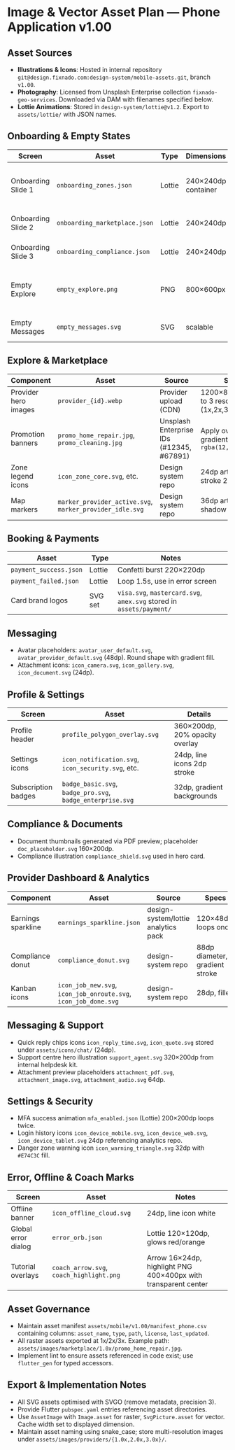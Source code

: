 # Image & Vector Asset Plan — Phone Application v1.00

## Asset Sources
- **Illustrations & Icons**: Hosted in internal repository `git@design.fixnado.com:design-system/mobile-assets.git`, branch `v1.00`.
- **Photography**: Licensed from Unsplash Enterprise collection `fixnado-geo-services`. Downloaded via DAM with filenames specified below.
- **Lottie Animations**: Stored in `design-system/lottie@v1.2`. Export to `assets/lottie/` with JSON names.

## Onboarding & Empty States
| Screen | Asset | Type | Dimensions | Notes |
| --- | --- | --- | --- | --- |
| Onboarding Slide 1 | `onboarding_zones.json` | Lottie | 240×240dp container | Animated polygons showing geo expansion |
| Onboarding Slide 2 | `onboarding_marketplace.json` | Lottie | 240×240dp | Illustrates marketplace listing |
| Onboarding Slide 3 | `onboarding_compliance.json` | Lottie | 240×240dp | Document checklist animation |
| Empty Explore | `empty_explore.png` | PNG | 800×600px | Use when no providers match filters |
| Empty Messages | `empty_messages.svg` | SVG | scalable | Soft gradient background |

## Explore & Marketplace
| Component | Asset | Source | Specs |
| --- | --- | --- | --- |
| Provider hero images | `provider_{id}.webp` | Provider upload (CDN) | 1200×800, convert to 3 resolutions (1x,2x,3x) |
| Promotion banners | `promo_home_repair.jpg`, `promo_cleaning.jpg` | Unsplash Enterprise IDs (#12345, #67891) | Apply overlay gradient `rgba(12,18,32,0.64)` |
| Zone legend icons | `icon_zone_core.svg`, etc. | Design system repo | 24dp artboard, stroke 2dp |
| Map markers | `marker_provider_active.svg`, `marker_provider_idle.svg` | Design system repo | 36dp artboard, drop shadow built-in |

## Booking & Payments
| Asset | Type | Notes |
| --- | --- | --- |
| `payment_success.json` | Lottie | Confetti burst 220×220dp |
| `payment_failed.json` | Lottie | Loop 1.5s, use in error screen |
| Card brand logos | SVG set | `visa.svg`, `mastercard.svg`, `amex.svg` stored in `assets/payment/` |

## Messaging
- Avatar placeholders: `avatar_user_default.svg`, `avatar_provider_default.svg` (48dp). Round shape with gradient fill.
- Attachment icons: `icon_camera.svg`, `icon_gallery.svg`, `icon_document.svg` (24dp).

## Profile & Settings
| Screen | Asset | Details |
| --- | --- | --- |
| Profile header | `profile_polygon_overlay.svg` | 360×200dp, 20% opacity overlay |
| Settings icons | `icon_notification.svg`, `icon_security.svg`, etc. | 24dp, line icons 2dp stroke |
| Subscription badges | `badge_basic.svg`, `badge_pro.svg`, `badge_enterprise.svg` | 32dp, gradient backgrounds |

## Compliance & Documents
- Document thumbnails generated via PDF preview; placeholder `doc_placeholder.svg` 160×200dp.
- Compliance illustration `compliance_shield.svg` used in hero card.

## Provider Dashboard & Analytics
| Component | Asset | Source | Specs |
| --- | --- | --- | --- |
| Earnings sparkline | `earnings_sparkline.json` | design-system/lottie analytics pack | 120×48dp, loops once |
| Compliance donut | `compliance_donut.svg` | design-system repo | 88dp diameter, gradient stroke |
| Kanban icons | `icon_job_new.svg`, `icon_job_onroute.svg`, `icon_job_done.svg` | design-system repo | 28dp, filled |

## Messaging & Support
- Quick reply chips icons `icon_reply_time.svg`, `icon_quote.svg` stored under `assets/icons/chat/` (24dp).
- Support centre hero illustration `support_agent.svg` 320×200dp from internal helpdesk kit.
- Attachment preview placeholders `attachment_pdf.svg`, `attachment_image.svg`, `attachment_audio.svg` 64dp.

## Settings & Security
- MFA success animation `mfa_enabled.json` (Lottie) 200×200dp loops twice.
- Login history icons `icon_device_mobile.svg`, `icon_device_web.svg`, `icon_device_tablet.svg` 24dp referencing analytics repo.
- Danger zone warning icon `icon_warning_triangle.svg` 32dp with `#E74C3C` fill.

## Error, Offline & Coach Marks
| Screen | Asset | Notes |
| --- | --- | --- |
| Offline banner | `icon_offline_cloud.svg` | 24dp, line icon white |
| Global error dialog | `error_orb.json` | Lottie 120×120dp, glows red/orange |
| Tutorial overlays | `coach_arrow.svg`, `coach_highlight.png` | Arrow 16×24dp, highlight PNG 400×400px with transparent center |

## Asset Governance
- Maintain asset manifest `assets/mobile/v1.00/manifest_phone.csv` containing columns: `asset_name`, `type`, `path`, `license`, `last_updated`.
- All raster assets exported at 1x/2x/3x. Example path: `assets/images/marketplace/1.0x/promo_home_repair.jpg`.
- Implement lint to ensure assets referenced in code exist; use `flutter_gen` for typed accessors.

## Export & Implementation Notes
- All SVG assets optimised with SVGO (remove metadata, precision 3).
- Provide Flutter `pubspec.yaml` entries referencing asset directories.
- Use `AssetImage` with `Image.asset` for raster, `SvgPicture.asset` for vector. Cache width set to displayed dimension.
- Maintain asset naming using snake_case; store multi-resolution images under `assets/images/providers/{1.0x,2.0x,3.0x}/`.
